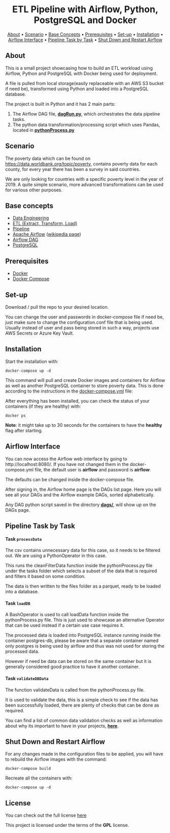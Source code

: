 <h1 align="center">ETL Pipeline with Airflow, Python, PostgreSQL and Docker</h1>

<p align="center">
  <a href="#about">About</a> •
  <a href="#scenario">Scenario</a> •
  <a href="#base-concepts">Base Concepts</a> •
  <a href="#prerequisites">Prerequisites</a> •
  <a href="#set-up">Set-up</a> •
  <a href="#installation">Installation</a> •
  <a href="#airflow-interface">Airflow Interface</a> •
  <a href="#pipeline-task-by-task">Pipeline Task by Task</a> •
  <a href="#shut-down-and-restart-airflow">Shut Down and Restart Airflow</a> 
</p>

## About

This is a small project showcasing how to build an ETL workload using Airflow, Python and PostgreSQL with Docker being used for deployment.

A file is pulled from local storage(easily replaceable with an AWS S3 bucket if need be), transformed using Python and loaded into a PostgreSQL database. 

The project is built in Python and it has 2 main parts:
  1. The Airflow DAG file, [**dagRun.py**](https://github.com/DEMaestro1/AirflowOrchPython/blob/main/dags/dagRun.py), which orchestrates the data pipeline tasks.
  2. The python data transformation/processing script which uses Pandas, located in [**pythonProcess.py**](https://github.com/DEMaestro1/AirflowOrchPython/blob/main/tasks/pythonProcess.py)

## Scenario

The poverty data which can be found on https://data.worldbank.org/topic/poverty, contains poverty data for each county, for every year there has been a survey in said countries.

We are only looking for countries with a specific poverty level in the year of 2019. A quite simple scenario, more advanced transformations can be used for various other purposes.

## Base concepts

 - [Data Engineering](https://realpython.com/python-data-engineer/)
 - [ETL (Extract, Transform, Load)](https://en.wikipedia.org/wiki/Extract,_transform,_load)
 - [Pipeline](https://en.wikipedia.org/wiki/Pipeline_(computing))
 - [Apache Airflow](https://airflow.apache.org/docs/apache-airflow/stable/index.html) ([wikipedia page](https://en.wikipedia.org/wiki/Apache_Airflow))
 - [Airflow DAG](https://airflow.apache.org/docs/apache-airflow/stable/concepts.html#dags)
 - [PostgreSQL](https://www.postgresql.org/)

## Prerequisites
- [Docker](https://docs.docker.com/get-docker/)
- [Docker Compose](https://docs.docker.com/compose/)

## Set-up

Download / pull the repo to your desired location.

You can change the user and passwords in docker-compose file if need be, just make sure to change the configuration.conf file that is being used. Usually instead of user and pass being stored in such a way, projects use AWS Secrets or Azure Key Vault.

## Installation

Start the installation with:

    docker-compose up -d

This command will pull and create Docker images and containers for Airflow as well as another PostgreSQL container to store poverty data.
This is done according to the instructions in the [docker-compose.yml](https://github.com/DEMaestro1/AirflowOrchPython/blob/main/docker-compose.yaml) file:

After everything has been installed, you can check the status of your containers (if they are healthy) with:

    docker ps

**Note**: it might take up to 30 seconds for the containers to have the **healthy** flag after starting.

## Airflow Interface

You can now access the Airflow web interface by going to http://localhost:8080/. If you have not changed them in the docker-compose.yml file, the default user is **airflow** and password is **airflow**:

The defaults can be changed inside the docker-compose file.

After signing in, the Airflow home page is the DAGs list page. Here you will see all your DAGs and the Airflow example DAGs, sorted alphabetically. 

Any DAG python script saved in the directory [**dags/**](https://github.com/DEMaestro1/AirflowOrchPython/tree/main/dags), will show up on the DAGs page.

## Pipeline Task by Task

#### Task `processData`

The csv contains unnecessary data for this case, so it needs to be  filtered out. We are using a PythonOperator in this case.

This runs the cleanFilterData function inside the pythonProcess.py file under the tasks folder which selects a subset of the data that is required and filters it based on some condition.

The data is then written to the files folder as a parquet, ready to be loaded into a database.

#### Task `loadDB`

A BashOperator is used to call loadData function inside the pythonProcess.py file. This is just used to showcase an alternative Operator that can be used instead if a certain use case requires it.

The processed data is loaded into PostgreSQL instance running inside the container postgres-db, please be aware that a separate container named only postgres is being used by airflow and thus was not used for storing the processed data.

However if need be data can be stored on the same container but it is generally considered good practice to have it another container.

#### Task `validateDBData`

The function validateData is called from the pythonProcess.py file.

It is used to validate the data, this is a simple check to see if the data has been successfully loaded, there are plenty of checks that can be done as required.

You can find a list of common data validation checks as well as information about why its important to have in your projects, [**here**](https://www.tibco.com/reference-center/what-is-data-validation).

## Shut Down and Restart Airflow

For any changes made in the configuration files to be applied, you will have to rebuild the Airflow images with the command:

    docker-compose build

Recreate all the containers with:

    docker-compose up -d

## License
You can check out the full license [here](https://github.com/DEMaestro1/AirflowOrchPython/blob/main/LICENSE)

This project is licensed under the terms of the **GPL** license.
